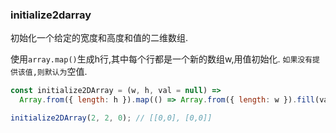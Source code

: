 ### initialize2darray

初始化一个给定的宽度和高度和值的二维数组. 

使用`array.map()`生成h行,其中每个行都是一个新的数组w,用值初始化. `如果没有提供该值,则默认为`空值. 

```js
const initialize2DArray = (w, h, val = null) =>
  Array.from({ length: h }).map(() => Array.from({ length: w }).fill(val));
```

```js
initialize2DArray(2, 2, 0); // [[0,0], [0,0]]
```